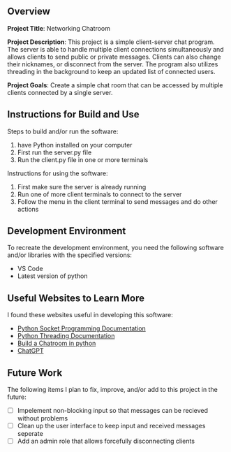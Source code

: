 ## Overview

**Project Title**: Networking Chatroom

**Project Description**: This project is a simple client-server chat program. The server is able to handle multiple client connections simultaneously and allows clients to send public or private messages.
Clients can also change their nicknames, or disconnect from the server. The program also utilizes threading in the background to keep an updated list of connected users. 

**Project Goals**: Create a simple chat room that can be accessed by multiple clients connected by a single server. 

## Instructions for Build and Use

Steps to build and/or run the software:

1. have Python installed on your computer  
2. First run the server.py file  
3. Run the client.py file in one or more terminals

Instructions for using the software:

1. First make sure the server is already running
2. Run one of more client terminals to connect to the server
3. Follow the menu in the client terminal to send messages and do other actions

## Development Environment 

To recreate the development environment, you need the following software and/or libraries with the specified versions:

* VS Code
* Latest version of python

## Useful Websites to Learn More

I found these websites useful in developing this software:

* [Python Socket Programming Documentation](https://docs.python.org/3/library/socket.html)
* [Python Threading Documentation](https://docs.python.org/3/library/threading.html)
* [Build a Chatroom in python](https://www.scaler.in/build-a-chatroom-in-python/)
* [ChatGPT](https://chatgpt.com/)

## Future Work

The following items I plan to fix, improve, and/or add to this project in the future:

* [ ] Impelement non-blocking input so that messages can be recieved without problems
* [ ] Clean up the user interface to keep input and received messages seperate
* [ ] Add an admin role that allows forcefully disconnecting clients
